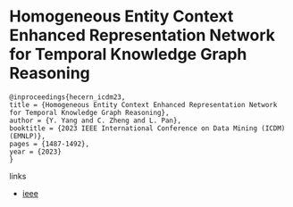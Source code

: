 # Homogeneous Entity Context Enhanced Representation Network for Temporal Knowledge Graph Reasoning

```
@inproceedings{hecern_icdm23,
title = {Homogeneous Entity Context Enhanced Representation Network for Temporal Knowledge Graph Reasoning},
author = {Y. Yang and C. Zheng and L. Pan},
booktitle = {2023 IEEE International Conference on Data Mining (ICDM) (EMNLP)},
pages = {1487-1492},
year = {2023}
}
```

links
- [ieee](https://doi.org/10.1109/ICDM58522.2023.00196)
